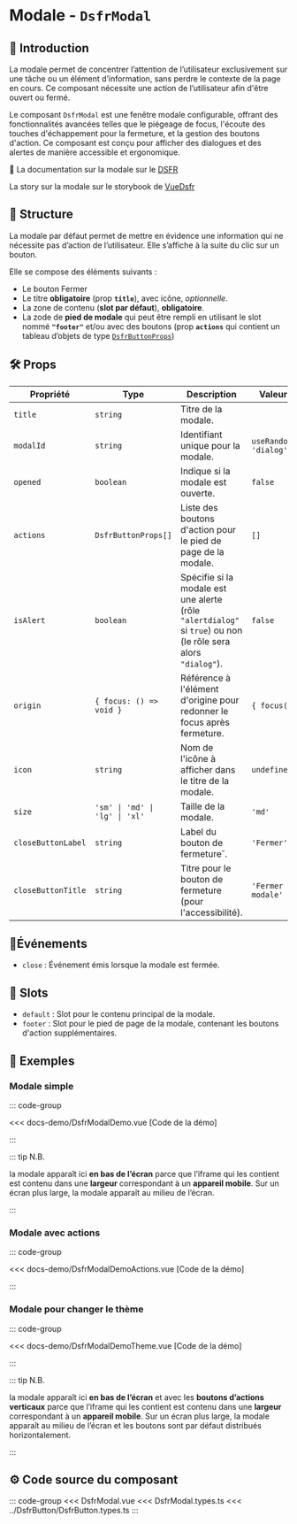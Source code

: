 # Modale - `DsfrModal`

## 🌟 Introduction

La modale permet de concentrer l’attention de l’utilisateur exclusivement sur une tâche ou un élément d’information, sans perdre le contexte de la page en cours. Ce composant nécessite une action de l’utilisateur afin d'être ouvert ou fermé.

Le composant `DsfrModal` est une fenêtre modale configurable, offrant des fonctionnalités avancées telles que le piégeage de focus, l'écoute des touches d'échappement pour la fermeture, et la gestion des boutons d'action. Ce composant est conçu pour afficher des dialogues et des alertes de manière accessible et ergonomique.

🏅 La documentation sur la modale sur le [DSFR](https://www.systeme-de-design.gouv.fr/version-courante/fr/composants/modale/)

<VIcon name="vi-file-type-storybook" /> La story sur la modale sur le storybook de [VueDsfr](https://storybook.vue-ds.fr/?path=/docs/composants-dsfrmodal--docs)

## 📐 Structure

La modale par défaut permet de mettre en évidence une information qui ne nécessite pas d’action de l’utilisateur. Elle s’affiche à la suite du clic sur un bouton.

Elle se compose des éléments suivants :

- Le bouton Fermer
- Le titre **obligatoire** (prop **`title`**), avec icône, *optionnelle*.
- La zone de contenu (**slot par défaut**), **obligatoire**.
- La zode de **pied de modale** qui peut être rempli en utilisant le slot nommé **`"footer"`** et/ou avec des boutons (prop **`actions`** qui contient un tableau d’objets de type [`DsfrButtonProps`](/types#dsfrbutton-et-dsfrbuttongroup))

## 🛠️ Props

| Propriété            | Type                           | Description                                                                                                    | Valeur par défaut                                              | Obligatoire  |
|----------------------|--------------------------------|----------------------------------------------------------------------------------------------------------------|----------------------------------------------------------------|--------------|
| `title`              | `string`                       | Titre de la modale.                                                                                            |                                                                | ✅            |
| `modalId`            | `string`                       | Identifiant unique pour la modale.                                                                             | `useRandomId('modal', 'dialog')`                               |              |
| `opened`             | `boolean`                      | Indique si la modale est ouverte.                                                                              | `false`                                                        |              |
| `actions`            | `DsfrButtonProps[]`            | Liste des boutons d'action pour le pied de page de la modale.                                                  | `[]`                                                           |              |
| `isAlert`            | `boolean`                      | Spécifie si la modale est une alerte (rôle `"alertdialog"` si `true`) ou non (le rôle sera  alors `"dialog"`). | `false`                                                        |              |
| `origin`             | `{ focus: () => void }`        | Référence à l'élément d'origine pour redonner le focus après fermeture.                                        | `{ focus() {} }`                                               |              |
| `icon`               | `string`                       | Nom de l'icône à afficher dans le titre de la modale.                                                          | `undefined`                                                    |              |
| `size`               | `'sm' \| 'md' \| 'lg' \| 'xl'` | Taille de la modale.                                                                                           | `'md'`                                                         |              |
| `closeButtonLabel`   | `string`                       | Label du bouton de fermeture˘.                                                                                 | `'Fermer'`                                                     |              |
| `closeButtonTitle`   | `string`                       | Titre pour le bouton de fermeture (pour l'accessibilité).                                                      | `'Fermer la fenêtre modale'`                                   |              |

## 📡Événements

- `close` : Événement émis lorsque la modale est fermée.

## 🧩 Slots

- `default` : Slot pour le contenu principal de la modale.
- `footer` : Slot pour le pied de page de la modale, contenant les boutons d'action supplémentaires.

## 📝 Exemples

### Modale simple

::: code-group

<Story data-title="Démo" min-h="300px">
  <DsfrModalDemo />
</Story>

<<< docs-demo/DsfrModalDemo.vue [Code de la démo]

:::

::: tip N.B.

la modale apparaît ici **en bas de l’écran** parce que l’iframe qui les contient est contenu dans une **largeur** correspondant à un **appareil mobile**. Sur un écran plus large, la modale apparaît au milieu de l’écran.

:::

### Modale avec actions

::: code-group

<Story data-title="Démo" min-h="400px">
  <DsfrModalDemoActions />
</Story>

<<< docs-demo/DsfrModalDemoActions.vue [Code de la démo]

:::

### Modale pour changer le thème

::: code-group

<Story data-title="Démo" min-h="600px">
  <DsfrModalDemoTheme />
</Story>

<<< docs-demo/DsfrModalDemoTheme.vue [Code de la démo]

:::

::: tip N.B.

la modale apparaît ici **en bas de l’écran** et avec les **boutons d’actions verticaux** parce que l’iframe qui les contient est contenu dans une **largeur** correspondant à un **appareil mobile**. Sur un écran plus large, la modale apparaît au milieu de l’écran et les boutons sont par défaut distribués horizontalement.

:::

## ⚙️ Code source du composant

::: code-group
<<< DsfrModal.vue
<<< DsfrModal.types.ts
<<< ../DsfrButton/DsfrButton.types.ts
:::

<script setup lang="ts">
import DsfrModalDemo from './docs-demo/DsfrModalDemo.vue'
import DsfrModalDemoActions from './docs-demo/DsfrModalDemoActions.vue'
import DsfrModalDemoTheme from './docs-demo/DsfrModalDemoTheme.vue'
</script>
